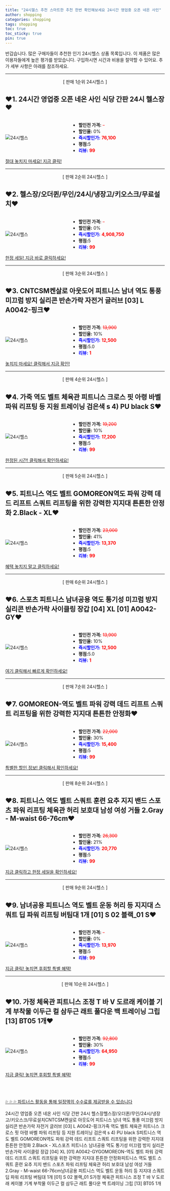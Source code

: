 ```yaml
---
title: "24시헬스 추천 스마트한 추천 한번 확인해보세요 24시간 영업중 오픈 네온 사인"
author: shopping
categories: shopping
tags: shopping
toc: true
toc_sticky: true
pin: true
---
```

반갑습니다. 많은 구매자들이 추천한 인기 24시헬스 상품 목록입니다. 이 제품은 많은 이용자들에게 높은 평가를 받았습니다. 구입하시면 시간과 비용을 절약할 수 있어요. 추가 세부 사항은 아래를 참조하세요.

---
<p class="toplist" style="margin: 0 auto; display: block; width: fit-content;">[ 판매 1순위 24시헬스 ]</p>

<h2><strong>❤️1. 24시간 영업중 오픈 네온 사인 식당 간판 24시 헬스장❤️</strong></h2>

<div style="display: flex; align-items: center;">
    <div style="flex: 0.4;">
        <img src="https://thumbnail6.coupangcdn.com/thumbnails/remote/230x230ex/image/vendor_inventory/1f6c/3e4a2ab8a8a07077a7fb1f4a36569f0c9c5d26db706bd4c15b4f54f16b98.jpg" alt="24시헬스" style="max-width: 100%;">
    </div>
    <div style="flex: 0.6; margin-left: 10px;">
        <ul>
            <li><strong>할인전 가격:</strong> <del style="color: red;">-</del></li>
            <li><strong>할인율:</strong> 0%</li>
            <li><span style='color:blue'><strong>즉시할인가:</strong></span> <span style='color:red'><strong>76,100</strong></span></li>
            <li><strong>평점:</strong>5</li>
            <li><span style='color:blue'><strong>리뷰:</strong></span> <span style='color:red'><strong>99</strong></span></li>
        </ul>
    </div>
</div>
<div class="center">
    <a href="https://selin100587001.github.io?lptag=AF9450613&subid=githubio&pageKey=7236232177&traceid=V0-153&itemId=18374242625&vendorItemId=85517653882" class="myButton">
        절대 놓치지 마세요! 지금 클릭!
    </a>
</div>


---
<p class="toplist" style="margin: 0 auto; display: block; width: fit-content;">[ 판매 2순위 24시헬스 ]</p>

<h2><strong>❤️2. 헬스장/오더퀸/무인/24시/냉장고/키오스크/무료설치❤️</strong></h2>

<div style="display: flex; align-items: center;">
    <div style="flex: 0.4;">
        <img src="https://thumbnail7.coupangcdn.com/thumbnails/remote/230x230ex/image/vendor_inventory/16f3/e2d3bb0d125ddc7173d16a953b7059eda98ee590feb9a715acdbae9ec743.jpeg" alt="24시헬스" style="max-width: 100%;">
    </div>
    <div style="flex: 0.6; margin-left: 10px;">
        <ul>
            <li><strong>할인전 가격:</strong> <del style="color: red;">-</del></li>
            <li><strong>할인율:</strong> 0%</li>
            <li><span style='color:blue'><strong>즉시할인가:</strong></span> <span style='color:red'><strong>4,908,750</strong></span></li>
            <li><strong>평점:</strong>5</li>
            <li><span style='color:blue'><strong>리뷰:</strong></span> <span style='color:red'><strong>99</strong></span></li>
        </ul>
    </div>
</div>
<div class="center">
    <a href="https://selin100587001.github.io?lptag=AF9450613&subid=githubio&pageKey=7434984499&traceid=V0-153&itemId=19319628744&vendorItemId=86433778029" class="myButton">
        한정 세일! 지금 바로 클릭하세요!
    </a>
</div>


---
<p class="toplist" style="margin: 0 auto; display: block; width: fit-content;">[ 판매 3순위 24시헬스 ]</p>

<h2><strong>❤️3. CNTCSM켄살로 아웃도어 피트니스 남녀 역도 통풍 미끄럼 방지 실리콘 반손가락 자전거 글러브 [03] L A0042-핑크❤️</strong></h2>

<div style="display: flex; align-items: center;">
    <div style="flex: 0.4;">
        <img src="https://thumbnail9.coupangcdn.com/thumbnails/remote/230x230ex/image/vendor_inventory/8c61/5cb4f91af640e05e610d28b69270726722f8f57bc1a61e6f3fd63478d39e.jpg" alt="24시헬스" style="max-width: 100%;">
    </div>
    <div style="flex: 0.6; margin-left: 10px;">
        <ul>
            <li><strong>할인전 가격:</strong> <del style="color: red;">13,900</del></li>
            <li><strong>할인율:</strong> 10%</li>
            <li><span style='color:blue'><strong>즉시할인가:</strong></span> <span style='color:red'><strong>12,500</strong></span></li>
            <li><strong>평점:</strong>5.0</li>
            <li><span style='color:blue'><strong>리뷰:</strong></span> <span style='color:red'><strong>1</strong></span></li>
        </ul>
    </div>
</div>
<div class="center">
    <a href="https://selin100587001.github.io?lptag=AF9450613&subid=githubio&pageKey=7658426449&traceid=V0-153&itemId=20396145414&vendorItemId=90765480932" class="myButton">
        놓치지 마세요! 클릭해서 지금 확인!
    </a>
</div>


---
<p class="toplist" style="margin: 0 auto; display: block; width: fit-content;">[ 판매 4순위 24시헬스 ]</p>

<h2><strong>❤️4. 가죽 역도 벨트 체육관 피트니스 크로스 핏 아령 바벨 파워 리프팅 등 지원 트레이닝 검은색 s 4) PU black  S❤️</strong></h2>

<div style="display: flex; align-items: center;">
    <div style="flex: 0.4;">
        <img src="https://thumbnail6.coupangcdn.com/thumbnails/remote/230x230ex/image/vendor_inventory/cf5d/5c5b02b0d28c52aa4074f6041c55eee6913dfacffd8cfae51325992f9c27.jpg" alt="24시헬스" style="max-width: 100%;">
    </div>
    <div style="flex: 0.6; margin-left: 10px;">
        <ul>
            <li><strong>할인전 가격:</strong> <del style="color: red;">19,200</del></li>
            <li><strong>할인율:</strong> 10%</li>
            <li><span style='color:blue'><strong>즉시할인가:</strong></span> <span style='color:red'><strong>17,200</strong></span></li>
            <li><strong>평점:</strong>5</li>
            <li><span style='color:blue'><strong>리뷰:</strong></span> <span style='color:red'><strong>99</strong></span></li>
        </ul>
    </div>
</div>
<div class="center">
    <a href="https://selin100587001.github.io?lptag=AF9450613&subid=githubio&pageKey=6557892503&traceid=V0-153&itemId=14667217244&vendorItemId=90764475578" class="myButton">
        한정된 시간! 클릭해서 확인하세요!
    </a>
</div>


---
<p class="toplist" style="margin: 0 auto; display: block; width: fit-content;">[ 판매 5순위 24시헬스 ]</p>

<h2><strong>❤️5. 피트니스 역도 벨트 GOMOREON역도 파워 강력 데드 리프트 스쿼트 리프팅을 위한 강력한 지지대 튼튼한 안정화 2.Black - XL❤️</strong></h2>

<div style="display: flex; align-items: center;">
    <div style="flex: 0.4;">
        <img src="https://thumbnail6.coupangcdn.com/thumbnails/remote/230x230ex/image/vendor_inventory/8abe/1bcced4f6e2b69605341eb13d2926962d69acfa2c320691cc1f16ce20b16.jpg" alt="24시헬스" style="max-width: 100%;">
    </div>
    <div style="flex: 0.6; margin-left: 10px;">
        <ul>
            <li><strong>할인전 가격:</strong> <del style="color: red;">23,000</del></li>
            <li><strong>할인율:</strong> 41%</li>
            <li><span style='color:blue'><strong>즉시할인가:</strong></span> <span style='color:red'><strong>13,370</strong></span></li>
            <li><strong>평점:</strong>5</li>
            <li><span style='color:blue'><strong>리뷰:</strong></span> <span style='color:red'><strong>99</strong></span></li>
        </ul>
    </div>
</div>
<div class="center">
    <a href="https://selin100587001.github.io?lptag=AF9450613&subid=githubio&pageKey=7259659503&traceid=V0-153&itemId=18488062207&vendorItemId=86168229321" class="myButton">
        혜택 놓치지 말고 클릭하세요!
    </a>
</div>


---
<p class="toplist" style="margin: 0 auto; display: block; width: fit-content;">[ 판매 6순위 24시헬스 ]</p>

<h2><strong>❤️6. 스포츠 피트니스 남녀공용 역도 통기성 미끄럼 방지 실리콘 반손가락 사이클링 장갑 [04] XL [01] A0042-GY❤️</strong></h2>

<div style="display: flex; align-items: center;">
    <div style="flex: 0.4;">
        <img src="https://thumbnail8.coupangcdn.com/thumbnails/remote/230x230ex/image/vendor_inventory/76cf/36ed29548c4e68893243530d5037abd3f8d2621cffa776783b5bb7a3b26e.jpg" alt="24시헬스" style="max-width: 100%;">
    </div>
    <div style="flex: 0.6; margin-left: 10px;">
        <ul>
            <li><strong>할인전 가격:</strong> <del style="color: red;">13,900</del></li>
            <li><strong>할인율:</strong> 10%</li>
            <li><span style='color:blue'><strong>즉시할인가:</strong></span> <span style='color:red'><strong>12,500</strong></span></li>
            <li><strong>평점:</strong>5.0</li>
            <li><span style='color:blue'><strong>리뷰:</strong></span> <span style='color:red'><strong>1</strong></span></li>
        </ul>
    </div>
</div>
<div class="center">
    <a href="https://selin100587001.github.io?lptag=AF9450613&subid=githubio&pageKey=7658426449&traceid=V0-153&itemId=20396145429&vendorItemId=90765480875" class="myButton">
        여기 클릭해서 빠르게 확인하세요!
    </a>
</div>


---
<p class="toplist" style="margin: 0 auto; display: block; width: fit-content;">[ 판매 7순위 24시헬스 ]</p>

<h2><strong>❤️7. GOMOREON-역도 벨트 파워 강력 데드 리프트 스쿼트 리프팅을 위한 강력한 지지대 튼튼한 안정화❤️</strong></h2>

<div style="display: flex; align-items: center;">
    <div style="flex: 0.4;">
        <img src="https://thumbnail7.coupangcdn.com/thumbnails/remote/230x230ex/image/vendor_inventory/6abf/568f122cd54fa9d61a5e1b5e9c77b6748eb51b11ab55d0f57c5e3aede1b2.jpg" alt="24시헬스" style="max-width: 100%;">
    </div>
    <div style="flex: 0.6; margin-left: 10px;">
        <ul>
            <li><strong>할인전 가격:</strong> <del style="color: red;">22,000</del></li>
            <li><strong>할인율:</strong> 30%</li>
            <li><span style='color:blue'><strong>즉시할인가:</strong></span> <span style='color:red'><strong>15,400</strong></span></li>
            <li><strong>평점:</strong>5</li>
            <li><span style='color:blue'><strong>리뷰:</strong></span> <span style='color:red'><strong>99</strong></span></li>
        </ul>
    </div>
</div>
<div class="center">
    <a href="https://selin100587001.github.io?lptag=AF9450613&subid=githubio&pageKey=7354353115&traceid=V0-153&itemId=18932669285&vendorItemId=90638187318" class="myButton">
        특별한 할인 정보! 클릭해서 확인하세요!
    </a>
</div>


---
<p class="toplist" style="margin: 0 auto; display: block; width: fit-content;">[ 판매 8순위 24시헬스 ]</p>

<h2><strong>❤️8. 피트니스 역도 벨트 스쿼트 훈련 요추 지지 밴드 스포츠 파워 리프팅 체육관 허리 보호대 남성 여성 거들 2.Gray - M-waist 66-76cm❤️</strong></h2>

<div style="display: flex; align-items: center;">
    <div style="flex: 0.4;">
        <img src="https://thumbnail9.coupangcdn.com/thumbnails/remote/230x230ex/image/vendor_inventory/444e/bdb918f7b1198cd5668732667125e21a6d93ffc368a81a6fa113bdc98551.jpg" alt="24시헬스" style="max-width: 100%;">
    </div>
    <div style="flex: 0.6; margin-left: 10px;">
        <ul>
            <li><strong>할인전 가격:</strong> <del style="color: red;">26,300</del></li>
            <li><strong>할인율:</strong> 21%</li>
            <li><span style='color:blue'><strong>즉시할인가:</strong></span> <span style='color:red'><strong>20,770</strong></span></li>
            <li><strong>평점:</strong>5</li>
            <li><span style='color:blue'><strong>리뷰:</strong></span> <span style='color:red'><strong>99</strong></span></li>
        </ul>
    </div>
</div>
<div class="center">
    <a href="https://selin100587001.github.io?lptag=AF9450613&subid=githubio&pageKey=7302143373&traceid=V0-153&itemId=18688764367&vendorItemId=86168201747" class="myButton">
        지금 클릭하고 한정 세일을 확인하세요!
    </a>
</div>


---
<p class="toplist" style="margin: 0 auto; display: block; width: fit-content;">[ 판매 9순위 24시헬스 ]</p>

<h2><strong>❤️9. 남녀공용 피트니스 역도 벨트 운동 허리 등 지지대 스쿼트 딥 파워 리프팅 버팀대 1개 [01] S 02 블랙_01 S❤️</strong></h2>

<div style="display: flex; align-items: center;">
    <div style="flex: 0.4;">
        <img src="https://thumbnail8.coupangcdn.com/thumbnails/remote/230x230ex/image/vendor_inventory/d08f/af8b110c4abbd0fb4f296446c9ec98070469303202a7fc8dcabc6abfb982.jpg" alt="24시헬스" style="max-width: 100%;">
    </div>
    <div style="flex: 0.6; margin-left: 10px;">
        <ul>
            <li><strong>할인전 가격:</strong> <del style="color: red;">-</del></li>
            <li><strong>할인율:</strong> 0%</li>
            <li><span style='color:blue'><strong>즉시할인가:</strong></span> <span style='color:red'><strong>13,970</strong></span></li>
            <li><strong>평점:</strong>5</li>
            <li><span style='color:blue'><strong>리뷰:</strong></span> <span style='color:red'><strong>99</strong></span></li>
        </ul>
    </div>
</div>
<div class="center">
    <a href="https://selin100587001.github.io?lptag=AF9450613&subid=githubio&pageKey=7961218130&traceid=V0-153&itemId=22010939163&vendorItemId=90394277354" class="myButton">
        지금 클릭! 놓치면 후회할 특별 혜택!
    </a>
</div>


---
<p class="toplist" style="margin: 0 auto; display: block; width: fit-content;">[ 판매 10순위 24시헬스 ]</p>

<h2><strong>❤️10. 가정 체육관 피트니스 조정 T 바 V 도르래 케이블 기계 부착물 이두근 컬 삼두근 래트 풀다운 백 트레이닝 그립 [13] BT05 1개❤️</strong></h2>

<div style="display: flex; align-items: center;">
    <div style="flex: 0.4;">
        <img src="https://thumbnail10.coupangcdn.com/thumbnails/remote/230x230ex/image/vendor_inventory/629a/6f03e4cd52513d7f6697d9e983db78528adb64fced8d5fc75de430ba0712.jpg" alt="24시헬스" style="max-width: 100%;">
    </div>
    <div style="flex: 0.6; margin-left: 10px;">
        <ul>
            <li><strong>할인전 가격:</strong> <del style="color: red;">92,800</del></li>
            <li><strong>할인율:</strong> 30%</li>
            <li><span style='color:blue'><strong>즉시할인가:</strong></span> <span style='color:red'><strong>64,950</strong></span></li>
            <li><strong>평점:</strong>5</li>
            <li><span style='color:blue'><strong>리뷰:</strong></span> <span style='color:red'><strong>99</strong></span></li>
        </ul>
    </div>
</div>
<div class="center">
    <a href="https://selin100587001.github.io?lptag=AF9450613&subid=githubio&pageKey=8090081602&traceid=V0-153&itemId=22846580929&vendorItemId=90531025900" class="myButton">
        지금 클릭! 놓치면 후회할 특별 혜택!
    </a>
</div>

<br><br><br>[💦 💦 💦 파트너스 활동을 통해 일정액의 수수료를 제공받을 수 있습니다](https://link.coupang.com/a/bcpT2c)<br><br>24시간 영업중 오픈 네온 사인 식당 간판 24시 헬스장헬스장/오더퀸/무인/24시/냉장고/키오스크/무료설치CNTCSM켄살로 아웃도어 피트니스 남녀 역도 통풍 미끄럼 방지 실리콘 반손가락 자전거 글러브 [03] L A0042-핑크가죽 역도 벨트 체육관 피트니스 크로스 핏 아령 바벨 파워 리프팅 등 지원 트레이닝 검은색 s 4) PU black  S피트니스 역도 벨트 GOMOREON역도 파워 강력 데드 리프트 스쿼트 리프팅을 위한 강력한 지지대 튼튼한 안정화 2.Black - XL스포츠 피트니스 남녀공용 역도 통기성 미끄럼 방지 실리콘 반손가락 사이클링 장갑 [04] XL [01] A0042-GYGOMOREON-역도 벨트 파워 강력 데드 리프트 스쿼트 리프팅을 위한 강력한 지지대 튼튼한 안정화피트니스 역도 벨트 스쿼트 훈련 요추 지지 밴드 스포츠 파워 리프팅 체육관 허리 보호대 남성 여성 거들 2.Gray - M-waist 66-76cm남녀공용 피트니스 역도 벨트 운동 허리 등 지지대 스쿼트 딥 파워 리프팅 버팀대 1개 [01] S 02 블랙_01 S가정 체육관 피트니스 조정 T 바 V 도르래 케이블 기계 부착물 이두근 컬 삼두근 래트 풀다운 백 트레이닝 그립 [13] BT05 1개